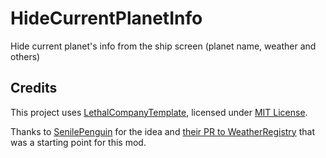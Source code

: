 # HideCurrentPlanetInfo

Hide current planet's info from the ship screen (planet name, weather and others)

## Credits

This project uses [LethalCompanyTemplate](https://github.com/LethalCompany/LethalCompanyTemplate), licensed under [MIT License](https://github.com/LethalCompany/LethalCompanyTemplate/blob/main/LICENSE).

Thanks to [SenilePenguin](https://github.com/SenilePenguin) for the idea and [their PR to WeatherRegistry](https://github.com/AndreyMrovol/LethalWeatherRegistry/pull/5/files) that was a starting point for this mod.

